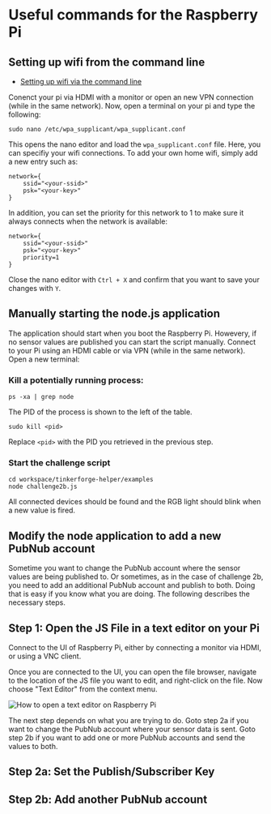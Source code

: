 # Useful commands for the Raspberry Pi

## Setting up wifi from the command line

- [Setting up wifi via the command line](https://www.raspberrypi.org/documentation/configuration/wireless/wireless-cli.md)

Conenct your pi via HDMI with a monitor or open an new VPN connection (while in the same network). Now, open a terminal on your pi and type the following:

```sudo nano /etc/wpa_supplicant/wpa_supplicant.conf```

This opens the nano editor and load the `wpa_supplicant.conf` file. Here, you can specifiy your wifi connections. To add your own home wifi, simply add a new entry such as:

```
network={
    ssid="<your-ssid>"
    psk="<your-key>"
}
```

In addition, you can set the priority for this network to 1 to make sure it always connects when the network is available:

```
network={
    ssid="<your-ssid>"
    psk="<your-key>"
    priority=1
}
```

Close the nano editor with `Ctrl + X` and confirm that you want to save your changes with `Y`.

## Manually starting the node.js application

The application should start when you boot the Raspberry Pi. Howevery, if no sensor values are published you can start the script manually. Connect to your Pi using an HDMI cable or via VPN (while in the same network). Open a new terminal:

### Kill a potentially running process:

```
ps -xa | grep node
```

The PID of the process is shown to the left of the table. 

```
sudo kill <pid>
```

Replace `<pid>` with the PID you retrieved in the previous step.

### Start the challenge script

```
cd workspace/tinkerforge-helper/examples
node challenge2b.js
```

All connected devices should be found and the RGB light should blink when a new value is fired.

## Modify the node application to add a new PubNub account

Sometime you want to change the PubNub account where the sensor values are being published to. Or sometimes, as in the case of challenge 2b, you need to add an additional PubNub account and publish to both. Doing that is easy if you know what you are doing. The following describes the necessary steps.

## Step 1: Open the JS File in a text editor on your Pi

Connect to the UI of Raspberry Pi, either by connecting a monitor via HDMI, or using a VNC client.

Once you are connected to the UI, you can open the file browser, navigate to the location of the JS file you want to edit, and right-click on the file. Now choose "Text Editor" from the context menu.

![How to open a text editor on Raspberry Pi](/media/raspberry-pi-open-text-editor.gif)

The next step depends on what you are trying to do. Goto step 2a if you want to change the PubNub account where your sensor data is sent. Goto step 2b if you want to add one or more PubNub accounts and send the values to both.

## Step 2a: Set the Publish/Subscriber Key

## Step 2b: Add another PubNub account